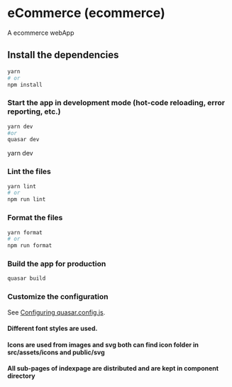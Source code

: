 # eCommerce (ecommerce)

A ecommerce webApp

## Install the dependencies

```bash
yarn
# or
npm install
```

### Start the app in development mode (hot-code reloading, error reporting, etc.)

```bash
yarn dev
#or
quasar dev
```

yarn dev

### Lint the files

```bash
yarn lint
# or
npm run lint
```

### Format the files

```bash
yarn format
# or
npm run format
```

### Build the app for production

```bash
quasar build
```

### Customize the configuration

See [Configuring quasar.config.js](https://v2.quasar.dev/quasar-cli-vite/quasar-config-js).

#### Different font styles are used.

#### Icons are used from images and svg both can find icon folder in src/assets/icons and public/svg

#### All sub-pages of indexpage are distributed and are kept in component directory
